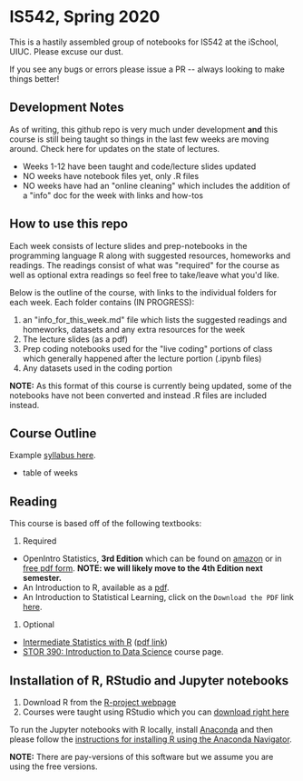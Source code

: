 # IS542, Spring 2020

This is a hastily assembled group of notebooks for IS542 at the iSchool, UIUC.  Please excuse our dust.

If you see any bugs or errors please issue a PR -- always looking to make things better!

## Development Notes

As of writing, this github repo is very much under development **and** this course is still being taught so things in the last few weeks are moving around.  Check here for updates on the state of lectures.

 * Weeks 1-12 have been taught and code/lecture slides updated
 * NO weeks have notebook files yet, only .R files
 * NO weeks have had an "online cleaning" which includes the addition of a "info" doc for the week with links and how-tos

## How to use this repo

Each week consists of lecture slides and prep-notebooks in the programming language R along with suggested resources, homeworks and readings.  The readings consist of what was "required" for the course as well as optional extra readings so feel free to take/leave what you'd like.

Below is the outline of the course, with links to the individual folders for each week.  Each folder contains (IN PROGRESS):
 1. an "info_for_this_week.md" file which lists the suggested readings and homeworks, datasets and any extra resources for the week
 1. The lecture slides (as a pdf)
 1. Prep coding notebooks used for the "live coding" portions of class which generally happened after the lecture portion (.ipynb files)
 1. Any datasets used in the coding portion
 
**NOTE:** As this format of this course is currently being updated, some of the notebooks have not been converted and instead .R files are included instead.

## Course Outline

Example [syllabus here](IS542AO_syllabus.pdf).

 * table of weeks

## Reading

This course is based off of the following textbooks:

 1. Required
   * OpenIntro Statistics, **3rd Edition** which can be found on [amazon](https://www.amazon.com/OpenIntro-Statistics-CreateSpace-David-Diez/dp/1943450048/ref=pd_lpo_sbs_14_t_0?_encoding=UTF8&psc=1&refRID=GM58G07HV34YWYGD0JRP) or in [free pdf form](http://www.tf.uns.ac.rs/~omorr/radovan_omorjan_003_prII/r-examples/os3.pdf).  **NOTE: we will likely move to the 4th Edition next semester.**
   * An Introduction to R, available as a [pdf](https://cran.r-project.org/doc/manuals/R-intro.pdf).
   * An Introduction to Statistical Learning, click on the `Download the PDF` link [here](http://faculty.marshall.usc.edu/gareth-james/ISL/).
 1. Optional
   * [Intermediate Statistics with R](https://scholarworks.montana.edu/xmlui/handle/1/2999) ([pdf link](https://scholarworks.montana.edu/xmlui/bitstream/handle/1/2999/Greenwood_Book_2.1.pdf?sequence=9&isAllowed=y))
   * [STOR 390: Introduction to Data Science](https://idc9.github.io/stor390/) course page.


## Installation of R, RStudio and Jupyter notebooks

 1. Download R from the [R-project webpage](https://www.r-project.org/)
 1. Courses were taught using RStudio which you can [download right here](https://rstudio.com/)
 
 To run the Jupyter notebooks with R locally, install [Anaconda](https://www.anaconda.com/distribution/) and then please follow the [instructions for installing R using the Anaconda Navigator](https://docs.anaconda.com/anaconda/navigator/tutorials/r-lang/).
 
 **NOTE:** There are pay-versions of this software but we assume you are using the free versions.
